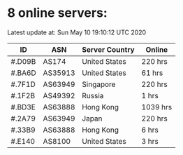 # 8 online servers:

Latest update at: Sun May 10 19:10:12 UTC 2020

| ID | ASN | Server Country | Online |
| -- | --- | -------------- | ------ |
| #.D09B | AS174 | United States | 220 hrs |
| #.BA6D | AS35913 | United States | 61 hrs |
| #.7F1D | AS63949 | Singapore | 220 hrs |
| #.1F2B | AS49392 | Russia | 1 hrs |
| #.BD3E | AS63888 | Hong Kong | 1039 hrs |
| #.2A79 | AS63949 | Japan | 220 hrs |
| #.33B9 | AS63888 | Hong Kong | 6 hrs |
| #.E140 | AS8100 | United States | 3 hrs |

